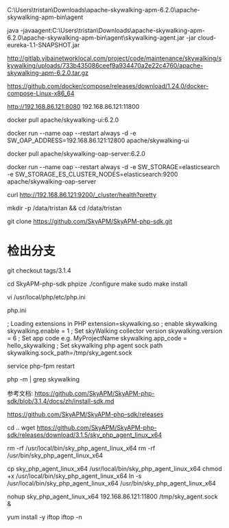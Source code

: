 C:\\Users\\tristan\\Downloads\\apache-skywalking-apm-6.2.0\\apache-skywalking-apm-bin\\agent


java -javaagent:C:\\Users\\tristan\\Downloads\\apache-skywalking-apm-6.2.0\\apache-skywalking-apm-bin\\agent\\skywalking-agent.jar -jar cloud-eureka-1.1-SNAPSHOT.jar


http://gitlab.yibainetworklocal.com/project/code/maintenance/skywalking/skywalking/uploads/733b435086ceef9a934470a2e22c4760/apache-skywalking-apm-6.2.0.tar.gz




https://github.com/docker/compose/releases/download/1.24.0/docker-compose-Linux-x86_64


http://192.168.86.121:8080
192.168.86.121:11800



docker pull apache/skywalking-ui:6.2.0

docker run --name oap --restart always -d -e SW_OAP_ADDRESS=192.168.86.121:12800 apache/skywalking-ui



docker pull apache/skywalking-oap-server:6.2.0

docker run --name oap --restart always -d -e SW_STORAGE=elasticsearch -e SW_STORAGE_ES_CLUSTER_NODES=elasticsearch:9200 apache/skywalking-oap-server

curl http://192.168.86.121:9200/_cluster/health?pretty


mkdir -p /data/tristan && cd /data/tristan

git clone https://github.com/SkyAPM/SkyAPM-php-sdk.git

# 检出分支
git checkout tags/3.1.4

cd SkyAPM-php-sdk
phpize
./configure
make
sudo make install
 
vi /usr/local/php/etc/php.ini


php.ini

; Loading extensions in PHP
extension=skywalking.so
; enable skywalking
skywalking.enable = 1
; Set skyWalking collector version
skywalking.version = 6
; Set app code e.g. MyProjectName
skywalking.app_code = hello_skywalking
; Set skywalking php agent sock path
skywalking.sock_path=/tmp/sky_agent.sock

service php-fpm restart


php -m | grep skywalking

参考文档: https://github.com/SkyAPM/SkyAPM-php-sdk/blob/3.1.4/docs/zh/install-sdk.md


https://github.com/SkyAPM/SkyAPM-php-sdk/releases

cd ..
wget https://github.com/SkyAPM/SkyAPM-php-sdk/releases/download/3.1.5/sky_php_agent_linux_x64

rm -rf /usr/local/bin/sky_php_agent_linux_x64
rm -rf /usr/bin/sky_php_agent_linux_x64

cp sky_php_agent_linux_x64 /usr/local/bin/sky_php_agent_linux_x64
chmod +x /usr/local/bin/sky_php_agent_linux_x64
ln -s /usr/local/bin/sky_php_agent_linux_x64 /usr/bin/sky_php_agent_linux_x64

nohup sky_php_agent_linux_x64 192.168.86.121:11800 /tmp/sky_agent.sock &

yum install -y iftop
iftop -n